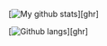 [![My github stats](https://github-readme-stats-git-master-nipaleme.vercel.app/api?username=Nipaleme&show_icons=true&theme=nord&include_all_commits=true)][ghr]

[![Github langs](https://github-readme-stats-git-master-nipaleme.vercel.app/api/top-langs/?username=Nipaleme&layout=compact&langs_count=10&theme=nord)][ghr]

